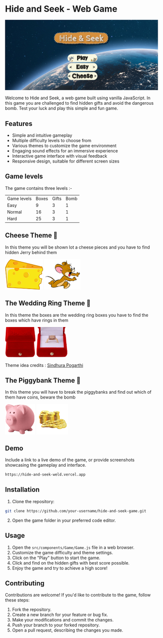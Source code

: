 # Hide and Seek - Web Game

![Cover Page](src/media/coverpagedemo.png)

Welcome to Hide and Seek, a web game built using vanilla JavaScript. In this game you are challenged to find hidden gifts and avoid the dangerous bomb. Test your luck and play this simple and fun game.

## Features

- Simple and intuitive gameplay
- Multiple difficulty levels to choose from
- Various themes to customize the game environment
- Engaging sound effects for an immersive experience
- Interactive game interface with visual feedback
- Responsive design, suitable for different screen sizes

## Game levels

The game contains three levels :-

<table>
    <tr>
        <td>Game levels</td>
        <td>Boxes</td>
        <td>Gifts</td>
        <td>Bomb</td>
    </tr>
    <tr>
        <td>Easy</td>
        <td>9</td>
        <td>3</td>
        <td>1</td>
    </tr>
    <tr>
        <td>Normal</td>
        <td>16</td>
        <td>3</td>
        <td>1</td>
    </tr>
    <tr>
        <td>Hard</td>
        <td>25</td>
        <td>3</td>
        <td>1</td>
    </tr>
</table>

## Cheese Theme 🧀

In this theme you will be shown lot a cheese pieces and you have to find hidden Jerry behind them

<img src="src/media/cheese2.png" height="100">
<img src="src/media/jerry.png" height="100">

## The Wedding Ring Theme 💍

In this theme the boxes are the wedding ring boxes you have to find the boxes which have rings in them

<img src="src/media/closed.png" height="100">
<img src="src/media/open.png" height="100">

Theme idea credits : [Sindhura Pogarthi](https://github.com/SindhuraPogarthi)

## The Piggybank Theme 🐷

In this theme you will have to break the piggybanks and find out which of them have coins, beware the bomb

<img src="src/media/piggybank.png" height="100">
<img src="src/media/coins.png" height="100">

## Demo

Include a link to a live demo of the game, or provide screenshots showcasing the gameplay and interface.

```bash
https://hide-and-seek-weld.vercel.app
```

## Installation

1. Clone the repository:

```bash
git clone https://github.com/your-username/hide-and-seek-game.git
```

2. Open the game folder in your preferred code editor.

## Usage

1. Open the `src/components/Game/Game.js` file in a web browser.
2. Customize the game difficulty and theme settings.
3. Click on the "Play" button to start the game.
4. Click and find on the hidden gifts with best score possible.
5. Enjoy the game and try to achieve a high score!

## Contributing

Contributions are welcome! If you'd like to contribute to the game, follow these steps:

1. Fork the repository.
2. Create a new branch for your feature or bug fix.
3. Make your modifications and commit the changes.
4. Push your branch to your forked repository.
5. Open a pull request, describing the changes you made.

